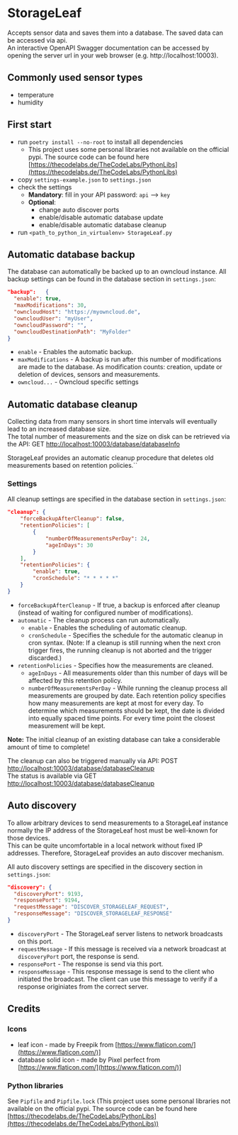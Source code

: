 # StorageLeaf

Accepts sensor data and saves them into a database. The saved data can be accessed via api.  
An interactive OpenAPI Swagger documentation can be accessed by opening the server url in your web browser (e.g. http://localhost:10003).

## Commonly used sensor types
- temperature
- humidity

## First start
- run `poetry install --no-root` to install all dependencies
  - This project uses some personal libraries not available on the official pypi. The source code can be found here [https://thecodelabs.de/TheCodeLabs/PythonLibs](https://thecodelabs.de/TheCodeLabs/PythonLibs)
- copy `settings-example.json` to `settings.json`
- check the settings
  - **Mandatory**: fill in your API password: `api` --> `key`
  - **Optional**:
    - change auto discover ports
    - enable/disable automatic database update
    - enable/disable automatic database cleanup
- run `<path_to_python_in_virtualenv> StorageLeaf.py`


## Automatic database backup
The database can automatically be backed up to an owncloud instance. All backup settings can be found in the database section in `settings.json`:
```json
"backup":   {
  "enable": true,
  "maxModifications": 30,
  "owncloudHost": "https://myowncloud.de",
  "owncloudUser": "myUser",
  "owncloudPassword": "",
  "owncloudDestinationPath": "MyFolder"
}
```

- `enable` - Enables the automatic backup.
- `maxModifications` - A backup is run after this number of modifications are made to the database. As modification counts: creation, update or deletion of devices, sensors and measurements.
- `owncloud...` - Owncloud specific settings 

## Automatic database cleanup
Collecting data from many sensors in short time intervals will eventually lead to an increased database size.  
The total number of measurements and the size on disk can be retrieved via the API: GET [http://localhost:10003/database/databaseInfo](http://localhost:10003/database/databaseInfo)

StorageLeaf provides an automatic cleanup procedure that deletes old measurements based on retention policies.``

### Settings
All cleanup settings are specified in the database section in `settings.json`:
```json
"cleanup": {
    "forceBackupAfterCleanup": false,
    "retentionPolicies": [
        {
            "numberOfMeasurementsPerDay": 24,
            "ageInDays": 30
        }
    ],
    "retentionPolicies": {
        "enable": true,
        "cronSchedule": "* * * * *"
    }
}
```

- `forceBackupAfterCleanup` - If true, a backup is enforced after cleanup (instead of waiting for configured number of modifications).
- `automatic` - The cleanup process can run automatically.
  - `enable` - Enables the scheduling of automatic cleanup.
  - `cronSchedule` - Specifies the schedule for the automatic cleanup in cron syntax. (Note: If a cleanup is still running when the next cron trigger fires, the running cleanup is not aborted and the trigger discarded.)
- `retentionPolicies` - Specifies how the measurements are cleaned.
  - `ageInDays` - All measurements older than this number of days will be affected by this retention policy. 
  - `numberOfMeasurementsPerDay` - While running the cleanup process all measurements are grouped by date. Each retention policy specifies how many measurements are kept at most for every day. To determine which measurements should be kept, the date is divided into equally spaced time points. For every time point the closest measurement will be kept.   


**Note:** The initial cleanup of an existing database can take a considerable amount of time to complete!

The cleanup can also be triggered manually via API: POST [http://localhost:10003/database/databaseCleanup](http://localhost:10003/database/databaseCleanup)  
The status is available via GET [http://localhost:10003/database/databaseCleanup](http://localhost:10003/database/databaseCleanup)


## Auto discovery
To allow arbitrary devices to send measurements to a StorageLeaf instance normally the IP address of the StorageLeaf host must be well-known for those devices.  
This can be quite uncomfortable in a local network without fixed IP addresses. Therefore, StorageLeaf provides an auto discover mechanism.  

All auto discovery settings are specified in the discovery section in `settings.json`:

```json
"discovery": {
  "discoveryPort": 9193,
  "responsePort": 9194,
  "requestMessage": "DISCOVER_STORAGELEAF_REQUEST",
  "responseMessage": "DISCOVER_STORAGELEAF_RESPONSE"
}
```

- `discoveryPort` - The StorageLeaf server listens to network broadcasts on this port. 
- `requestMessage` - If this message is received via a network broadcast at `discoveryPort` port, the response is send.
- `responsePort` - The response is send via this port.
- `responseMessage` - This response message is send to the client who initiated the broadcast. The client can use this message to verify if a response originiates from the correct server. 


## Credits

### Icons
- leaf icon - made by Freepik from [https://www.flaticon.com/](https://www.flaticon.com/)]
- database solid icon - made by Pixel perfect from [https://www.flaticon.com/](https://www.flaticon.com/)]

### Python libraries
See `Pipfile` and `Pipfile.lock`
(This project uses some personal libraries not available on the official pypi. The source code can be found here [https://thecodelabs.de/TheCodeLabs/PythonLibs](https://thecodelabs.de/TheCodeLabs/PythonLibs))
